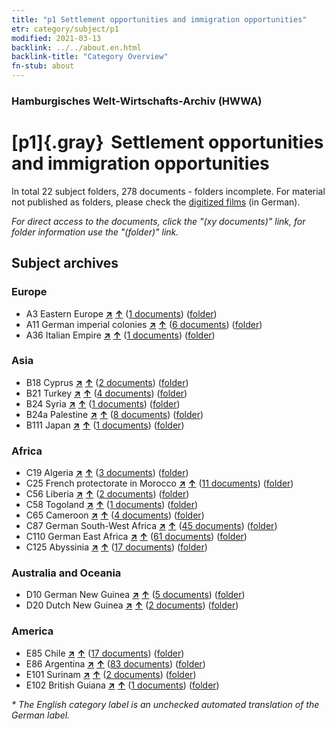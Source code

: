 ```yaml
---
title: "p1 Settlement opportunities and immigration opportunities"
etr: category/subject/p1
modified: 2021-03-13
backlink: ../../about.en.html
backlink-title: "Category Overview"
fn-stub: about
---
```


### Hamburgisches Welt-Wirtschafts-Archiv (HWWA)
# [p1]{.gray}&#8201; Settlement opportunities and immigration opportunities&#160; 





In total 22 subject folders, 278 documents - folders incomplete.
For material not published as folders, please check the [digitized films](/film/h1_sh) (in German).

_For direct access to the documents, click the "(xy documents)" link, for folder information use the "(folder)" link._

## Subject archives



### Europe

- A3 Eastern Europe [**&nearr;**](../../../geo/i/140896/about.en.html "Eastern Europe (all folders)") [**&uarr;**](../../../geo/about.en.html#A3 "Country category system") (<a href="https://pm20.zbw.eu/dfgview/sh/140896,145914" title="about: Eastern Europe : Settlement opportunities and immigration opportunities" target="_blank">1 documents</a>) ([folder](http://purl.org/pressemappe20/folder/sh/140896,145914))
- A11 German imperial colonies [**&nearr;**](../../../geo/i/140960/about.en.html "German imperial colonies (all folders)") [**&uarr;**](../../../geo/about.en.html#A11 "Country category system") (<a href="https://pm20.zbw.eu/dfgview/sh/140960,145914" title="about: German imperial colonies : Settlement opportunities and immigration opportunities" target="_blank">6 documents</a>) ([folder](http://purl.org/pressemappe20/folder/sh/140960,145914))
- A36 Italian Empire [**&nearr;**](../../../geo/i/141012/about.en.html "Italian Empire (all folders)") [**&uarr;**](../../../geo/about.en.html#A36 "Country category system") (<a href="https://pm20.zbw.eu/dfgview/sh/141012,145914" title="about: Italian Empire : Settlement opportunities and immigration opportunities" target="_blank">1 documents</a>) ([folder](http://purl.org/pressemappe20/folder/sh/141012,145914))

### Asia

- B18 Cyprus [**&nearr;**](../../../geo/i/141079/about.en.html "Cyprus (all folders)") [**&uarr;**](../../../geo/about.en.html#B18 "Country category system") (<a href="https://pm20.zbw.eu/dfgview/sh/141079,145914" title="about: Cyprus : Settlement opportunities and immigration opportunities" target="_blank">2 documents</a>) ([folder](http://purl.org/pressemappe20/folder/sh/141079,145914))
- B21 Turkey [**&nearr;**](../../../geo/i/141111/about.en.html "Turkey (all folders)") [**&uarr;**](../../../geo/about.en.html#B21 "Country category system") (<a href="https://pm20.zbw.eu/dfgview/sh/141111,145914" title="about: Turkey : Settlement opportunities and immigration opportunities" target="_blank">4 documents</a>) ([folder](http://purl.org/pressemappe20/folder/sh/141111,145914))
- B24 Syria [**&nearr;**](../../../geo/i/141114/about.en.html "Syria (all folders)") [**&uarr;**](../../../geo/about.en.html#B24 "Country category system") (<a href="https://pm20.zbw.eu/dfgview/sh/141114,145914" title="about: Syria : Settlement opportunities and immigration opportunities" target="_blank">1 documents</a>) ([folder](http://purl.org/pressemappe20/folder/sh/141114,145914))
- B24a Palestine [**&nearr;**](../../../geo/i/141115/about.en.html "Palestine (all folders)") [**&uarr;**](../../../geo/about.en.html#B24a "Country category system") (<a href="https://pm20.zbw.eu/dfgview/sh/141115,145914" title="about: Palestine : Settlement opportunities and immigration opportunities" target="_blank">8 documents</a>) ([folder](http://purl.org/pressemappe20/folder/sh/141115,145914))
- B111 Japan [**&nearr;**](../../../geo/i/141272/about.en.html "Japan (all folders)") [**&uarr;**](../../../geo/about.en.html#B111 "Country category system") (<a href="https://pm20.zbw.eu/dfgview/sh/141272,145914" title="about: Japan : Settlement opportunities and immigration opportunities" target="_blank">1 documents</a>) ([folder](http://purl.org/pressemappe20/folder/sh/141272,145914))

### Africa

- C19 Algeria [**&nearr;**](../../../geo/i/141354/about.en.html "Algeria (all folders)") [**&uarr;**](../../../geo/about.en.html#C19 "Country category system") (<a href="https://pm20.zbw.eu/dfgview/sh/141354,145914" title="about: Algeria : Settlement opportunities and immigration opportunities" target="_blank">3 documents</a>) ([folder](http://purl.org/pressemappe20/folder/sh/141354,145914))
- C25 French protectorate in Morocco [**&nearr;**](../../../geo/i/141358/about.en.html "French protectorate in Morocco (all folders)") [**&uarr;**](../../../geo/about.en.html#C25 "Country category system") (<a href="https://pm20.zbw.eu/dfgview/sh/141358,145914" title="about: French protectorate in Morocco : Settlement opportunities and immigration opportunities" target="_blank">11 documents</a>) ([folder](http://purl.org/pressemappe20/folder/sh/141358,145914))
- C56 Liberia [**&nearr;**](../../../geo/i/141405/about.en.html "Liberia (all folders)") [**&uarr;**](../../../geo/about.en.html#C56 "Country category system") (<a href="https://pm20.zbw.eu/dfgview/sh/141405,145914" title="about: Liberia : Settlement opportunities and immigration opportunities" target="_blank">2 documents</a>) ([folder](http://purl.org/pressemappe20/folder/sh/141405,145914))
- C58 Togoland [**&nearr;**](../../../geo/i/141408/about.en.html "Togoland (all folders)") [**&uarr;**](../../../geo/about.en.html#C58 "Country category system") (<a href="https://pm20.zbw.eu/dfgview/sh/141408,145914" title="about: Togoland : Settlement opportunities and immigration opportunities" target="_blank">1 documents</a>) ([folder](http://purl.org/pressemappe20/folder/sh/141408,145914))
- C65 Cameroon [**&nearr;**](../../../geo/i/141410/about.en.html "Cameroon (all folders)") [**&uarr;**](../../../geo/about.en.html#C65 "Country category system") (<a href="https://pm20.zbw.eu/dfgview/sh/141410,145914" title="about: Cameroon : Settlement opportunities and immigration opportunities" target="_blank">4 documents</a>) ([folder](http://purl.org/pressemappe20/folder/sh/141410,145914))
- C87 German South-West Africa [**&nearr;**](../../../geo/i/141450/about.en.html "German South-West Africa (all folders)") [**&uarr;**](../../../geo/about.en.html#C87 "Country category system") (<a href="https://pm20.zbw.eu/dfgview/sh/141450,145914" title="about: German South-West Africa : Settlement opportunities and immigration opportunities" target="_blank">45 documents</a>) ([folder](http://purl.org/pressemappe20/folder/sh/141450,145914))
- C110 German East Africa [**&nearr;**](../../../geo/i/141471/about.en.html "German East Africa (all folders)") [**&uarr;**](../../../geo/about.en.html#C110 "Country category system") (<a href="https://pm20.zbw.eu/dfgview/sh/141471,145914" title="about: German East Africa : Settlement opportunities and immigration opportunities" target="_blank">61 documents</a>) ([folder](http://purl.org/pressemappe20/folder/sh/141471,145914))
- C125 Abyssinia [**&nearr;**](../../../geo/i/141482/about.en.html "Abyssinia (all folders)") [**&uarr;**](../../../geo/about.en.html#C125 "Country category system") (<a href="https://pm20.zbw.eu/dfgview/sh/141482,145914" title="about: Abyssinia : Settlement opportunities and immigration opportunities" target="_blank">17 documents</a>) ([folder](http://purl.org/pressemappe20/folder/sh/141482,145914))

### Australia and Oceania

- D10 German New Guinea [**&nearr;**](../../../geo/i/141601/about.en.html "German New Guinea (all folders)") [**&uarr;**](../../../geo/about.en.html#D10 "Country category system") (<a href="https://pm20.zbw.eu/dfgview/sh/141601,145914" title="about: German New Guinea : Settlement opportunities and immigration opportunities" target="_blank">5 documents</a>) ([folder](http://purl.org/pressemappe20/folder/sh/141601,145914))
- D20 Dutch New Guinea [**&nearr;**](../../../geo/i/141619/about.en.html "Dutch New Guinea (all folders)") [**&uarr;**](../../../geo/about.en.html#D20 "Country category system") (<a href="https://pm20.zbw.eu/dfgview/sh/141619,145914" title="about: Dutch New Guinea : Settlement opportunities and immigration opportunities" target="_blank">2 documents</a>) ([folder](http://purl.org/pressemappe20/folder/sh/141619,145914))

### America

- E85 Chile [**&nearr;**](../../../geo/i/141691/about.en.html "Chile (all folders)") [**&uarr;**](../../../geo/about.en.html#E85 "Country category system") (<a href="https://pm20.zbw.eu/dfgview/sh/141691,145914" title="about: Chile : Settlement opportunities and immigration opportunities" target="_blank">17 documents</a>) ([folder](http://purl.org/pressemappe20/folder/sh/141691,145914))
- E86 Argentina [**&nearr;**](../../../geo/i/141692/about.en.html "Argentina (all folders)") [**&uarr;**](../../../geo/about.en.html#E86 "Country category system") (<a href="https://pm20.zbw.eu/dfgview/sh/141692,145914" title="about: Argentina : Settlement opportunities and immigration opportunities" target="_blank">83 documents</a>) ([folder](http://purl.org/pressemappe20/folder/sh/141692,145914))
- E101 Surinam [**&nearr;**](../../../geo/i/141699/about.en.html "Surinam (all folders)") [**&uarr;**](../../../geo/about.en.html#E101 "Country category system") (<a href="https://pm20.zbw.eu/dfgview/sh/141699,145914" title="about: Surinam : Settlement opportunities and immigration opportunities" target="_blank">2 documents</a>) ([folder](http://purl.org/pressemappe20/folder/sh/141699,145914))
- E102 British Guiana [**&nearr;**](../../../geo/i/141700/about.en.html "British Guiana (all folders)") [**&uarr;**](../../../geo/about.en.html#E102 "Country category system") (<a href="https://pm20.zbw.eu/dfgview/sh/141700,145914" title="about: British Guiana : Settlement opportunities and immigration opportunities" target="_blank">1 documents</a>) ([folder](http://purl.org/pressemappe20/folder/sh/141700,145914))


_* The English category label is an unchecked automated translation of the German label._

